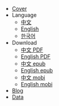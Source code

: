 * [Cover](/)
* Language
  * [中文](/cn/)
  * [English](/en/)
  * [한국어](/kr/)
* Download
  * [中文 PDF](https://onregularinvesting.com/pdf/on-regularinvesting-cn.pdf)
  * [English PDF](https://onregularinvesting.com/pdf/on-regularinvesting-en.pdf)
  * [中文 epub](https://github.com/xiaolai/regular-investing-in-box/raw/master/docs/epub/OnRegularInvesting_cn.epub)
  * [English epub](https://github.com/xiaolai/regular-investing-in-box/raw/master/docs/epub/OnRegularInvesting_en.epub)
  * [中文 mobi](https://github.com/xiaolai/regular-investing-in-box/raw/master/docs/mobi/OnRegularInvesting_cn.mobi)
  * [English mobi](https://github.com/xiaolai/regular-investing-in-box/raw/master/docs/mobi/OnRegularInvesting_en.mobi)
* [Blog](/blog/)
* [Data](/data/)